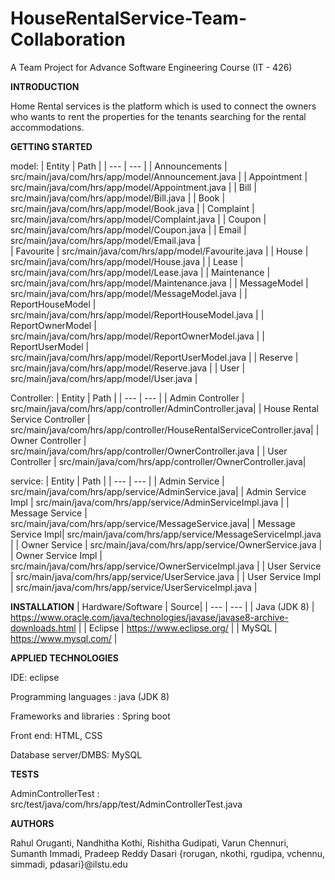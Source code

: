 # HouseRentalService-Team-Collaboration
A Team Project for Advance Software Engineering Course (IT - 426)

**INTRODUCTION**

Home Rental services is the platform which is used to connect the owners who wants to rent the properties for the tenants searching for the rental accommodations.



**GETTING STARTED**

 model:
| Entity | Path | 
| --- | --- |
| Announcements | src/main/java/com/hrs/app/model/Announcement.java | 
| Appointment | src/main/java/com/hrs/app/model/Appointment.java |
| Bill  | src/main/java/com/hrs/app/model/Bill.java |
| Book  | src/main/java/com/hrs/app/model/Book.java  |
| Complaint | src/main/java/com/hrs/app/model/Complaint.java |
| Coupon | src/main/java/com/hrs/app/model/Coupon.java |
| Email | src/main/java/com/hrs/app/model/Email.java |  
| Favourite | src/main/java/com/hrs/app/model/Favourite.java |
| House | src/main/java/com/hrs/app/model/House.java |
| Lease | src/main/java/com/hrs/app/model/Lease.java |
| Maintenance | src/main/java/com/hrs/app/model/Maintenance.java |
| MessageModel | src/main/java/com/hrs/app/model/MessageModel.java |
| ReportHouseModel | src/main/java/com/hrs/app/model/ReportHouseModel.java |
| ReportOwnerModel | src/main/java/com/hrs/app/model/ReportOwnerModel.java |
| ReportUserModel | src/main/java/com/hrs/app/model/ReportUserModel.java |
| Reserve | src/main/java/com/hrs/app/model/Reserve.java |
| User | src/main/java/com/hrs/app/model/User.java |


Controller:
| Entity | Path |
| --- | --- |
| Admin Controller | src/main/java/com/hrs/app/controller/AdminController.java|
| House Rental Service Controller | src/main/java/com/hrs/app/controller/HouseRentalServiceController.java|
| Owner Controller | src/main/java/com/hrs/app/controller/OwnerController.java |
| User Controller | src/main/java/com/hrs/app/controller/OwnerController.java|

service:
| Entity | Path |
| --- | --- |
| Admin Service | src/main/java/com/hrs/app/service/AdminService.java|
| Admin Service Impl | src/main/java/com/hrs/app/service/AdminServiceImpl.java |
| Message Service | src/main/java/com/hrs/app/service/MessageService.java|
| Message Service Impl| src/main/java/com/hrs/app/service/MessageServiceImpl.java |
| Owner Service | src/main/java/com/hrs/app/service/OwnerService.java |
| Owner Service Impl | src/main/java/com/hrs/app/service/OwnerServiceImpl.java |
| User Service | src/main/java/com/hrs/app/service/UserService.java |
| User Service Impl | src/main/java/com/hrs/app/service/UserServiceImpl.java |

**INSTALLATION**
| Hardware/Software | Source| 
| --- | --- |
| Java (JDK 8) |  https://www.oracle.com/java/technologies/javase/javase8-archive-downloads.html  |
| Eclipse  | https://www.eclipse.org/    |
| MySQL | https://www.mysql.com/   |


**APPLIED TECHNOLOGIES**

IDE: eclipse

Programming languages : java (JDK 8)

Frameworks and libraries : Spring boot 

Front end: HTML, CSS

Database server/DMBS: MySQL


**TESTS** 

AdminControllerTest : src/test/java/com/hrs/app/test/AdminControllerTest.java


**AUTHORS**

Rahul Oruganti, Nandhitha Kothi, Rishitha Gudipati, Varun Chennuri, Sumanth Immadi, Pradeep Reddy Dasari {rorugan, nkothi, rgudipa, vchennu, simmadi, pdasari}@ilstu.edu
